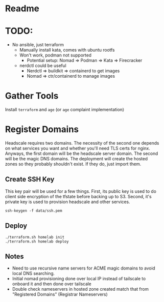 # Readme

# TODO:
- No ansible, just terraform
  - Manually install kata, comes with ubuntu rootfs
  - Won't work, podman not supported
    - Potential setup: Nomad => Podman => Kata => Firecracker
  - nerdctl could be useful
    - Nerdctl => buildkit => containerd to get images
    - Nomad => ctr/containerd to manage images


# Gather Tools

Install `terraform` and `age` (or `age` complaint implementation)

# Register Domains
Headscale requires two domains. The necessity of the second one depends on what services you want and whether you'll need TLS certs for nginx. Anyways, the first domain will be the headscale server domain. The second will be the magic DNS domains. The deployment will create the hosted zones so they probably shouldn't exist. If they do, just import them.

## Create SSH Key

This key pair will be used for a few things. First, its public key is used to do client side encryption of the tfstate before backing up to S3. Second, it's private key is used to provision headscale and other services.

```
ssh-keygen -f data/ssh.pem
```

## Deploy
```
./terraform.sh homelab init
./terraform.sh homelab deploy
```

## Notes
- Need to use recursive name servers for ACME magic domains to avoid local DNS searching.
- Initial nomad provisioning done over local IP instead of tailscale to onboard it and then done over tailscale
- Double check nameservers in hosted zone created match that from "Registered Domains" (Registrar Nameservers)
